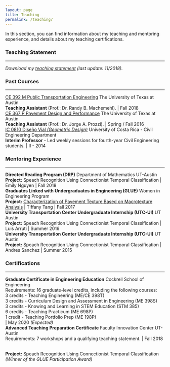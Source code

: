 ```yaml
---
layout: page
title: Teaching
permalink: /teaching/
---
```


In this section, you can find information about my teaching and mentoring experience, and details about my teaching certifications.

### Teaching Statement
___
<i>Download my [teaching statement](/downloads/teaching_statement.pdf) (last update: 11/2018).</i>

### Past Courses
___

[CE 392 M Public Transportation Engineering](/downloads/2018_syllabus.pdf) The University of Texas at Austin <br><b>Teaching Assistant</b> (Prof.: Dr. Randy B. Machemehl). | Fall 2018 <br>
[CE 367 P Pavement Design and Performance](/downloads/2016_syllabus.pdf) The University of Texas at Austin <br><b>Teaching Assistant</b> (Prof.: Dr. Jorge A. Prozzi). | Spring / Fall 2016 <br>
[IC 0810 Diseño Vial <i>(Geometric Design)</i>](/downloads/2014_programa.pdf) University of Costa Rica - Civil Engineering Department <br><b>Interim Professor</b> - Led weekly sessions for fourth-year Civil Engineering students. | II - 2014 <br>

### Mentoring Experience
___

<b>Directed Reading Program (DRP)</b> Department of Mathematics UT-Austin<br>
<b>Project:</b> Speach Recognition Using Connectionist Temporal Classification</i> 
| Emily Nguyen  | Fall 2018 <br>
<b>Graduates Linked with Undergraduates in Engineering (GLUE)</b> Women in Engineering Program<br>
<b>Project:</b> [Characterization of Pavement Texture Based on Macrotexture Analysis](/downloads/2017_GLUE.pdf)</i> 
| Tiffany Tang | Fall 2017 <br>
<b>University Transportation Center Undergraduate Internship (UTC-UI)</b> UT Austin <br>
<b>Project:</b> Speach Recognition Using Connectionist Temporal Classification</i> 
| Luis Arruti | Summer 2016 <br>
<b>University Transportation Center Undergraduate Internship (UTC-UI)</b> UT Austin <br>
<b>Project:</b> Speach Recognition Using Connectionist Temporal Classification</i> 
| Andres Sanchez | Summer 2015

### Certifications
___

<b>Graduate Certificate in Engineering Education</b> Cockrell School of Engineering<br>Requirements: 16 graduate-level credits, including the following courses: <br>
3 credits - Teaching Engineering (ME/CE 398T) <br>
3 credits - Curriculum Design and Assessment in Engineering (ME 398S)<br>
3 credits - Knowing and Learning in STEM Education (STM 385)<br>
6 credits - Teaching Practicum (ME 698P)<br>
1 credit - Teaching Portfolio Prep (ME 198P)<br> | May 2020 <i>(Expected)</i> <br>
<b>Advanced Teaching Preparation Certificate</b> Faculty Innovation Center UT-Austin<br>Requirements: 7 workshops and a qualifying teaching statement. | Fall 2018<br>


<br>
<b>Project:</b> Speach Recognition Using Connectionist Temporal Classification</i>
<br>
<i>(Winner of the GLUE Participation Award)</i>



